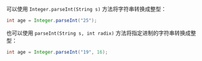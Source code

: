 可以使用 `Integer.parseInt(String s)` 方法将字符串转换成整型：

```java
int age = Integer.parseInt("25");
```

也可以使用 `parseInt(String s, int radix)` 方法将指定进制的字符串转换成整型：

```java
int age = Integer.parseInt("19", 16);
```

